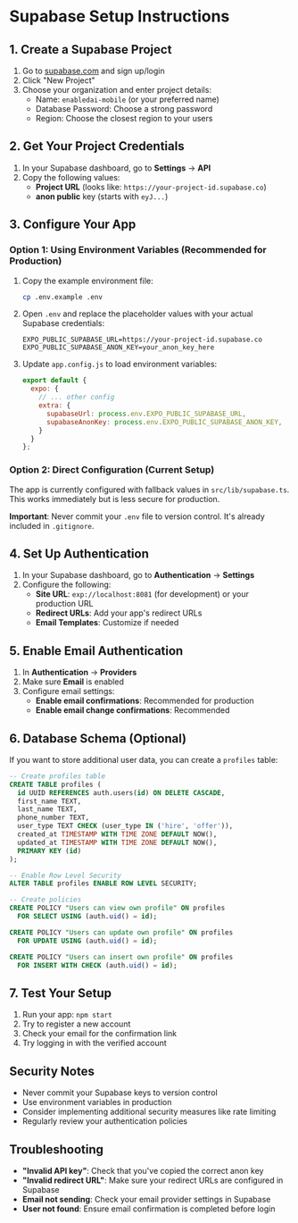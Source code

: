 # Supabase Setup Instructions

## 1. Create a Supabase Project

1. Go to [supabase.com](https://supabase.com) and sign up/login
2. Click "New Project"
3. Choose your organization and enter project details:
   - Name: `enabledai-mobile` (or your preferred name)
   - Database Password: Choose a strong password
   - Region: Choose the closest region to your users

## 2. Get Your Project Credentials

1. In your Supabase dashboard, go to **Settings** → **API**
2. Copy the following values:
   - **Project URL** (looks like: `https://your-project-id.supabase.co`)
   - **anon public** key (starts with `eyJ...`)

## 3. Configure Your App

### Option 1: Using Environment Variables (Recommended for Production)

1. Copy the example environment file:
   ```bash
   cp .env.example .env
   ```

2. Open `.env` and replace the placeholder values with your actual Supabase credentials:
   ```
   EXPO_PUBLIC_SUPABASE_URL=https://your-project-id.supabase.co
   EXPO_PUBLIC_SUPABASE_ANON_KEY=your_anon_key_here
   ```

3. Update `app.config.js` to load environment variables:
   ```javascript
   export default {
     expo: {
       // ... other config
       extra: {
         supabaseUrl: process.env.EXPO_PUBLIC_SUPABASE_URL,
         supabaseAnonKey: process.env.EXPO_PUBLIC_SUPABASE_ANON_KEY,
       }
     }
   };
   ```

### Option 2: Direct Configuration (Current Setup)

The app is currently configured with fallback values in `src/lib/supabase.ts`. This works immediately but is less secure for production.

**Important**: Never commit your `.env` file to version control. It's already included in `.gitignore`.

## 4. Set Up Authentication

1. In your Supabase dashboard, go to **Authentication** → **Settings**
2. Configure the following:
   - **Site URL**: `exp://localhost:8081` (for development) or your production URL
   - **Redirect URLs**: Add your app's redirect URLs
   - **Email Templates**: Customize if needed

## 5. Enable Email Authentication

1. In **Authentication** → **Providers**
2. Make sure **Email** is enabled
3. Configure email settings:
   - **Enable email confirmations**: Recommended for production
   - **Enable email change confirmations**: Recommended

## 6. Database Schema (Optional)

If you want to store additional user data, you can create a `profiles` table:

```sql
-- Create profiles table
CREATE TABLE profiles (
  id UUID REFERENCES auth.users(id) ON DELETE CASCADE,
  first_name TEXT,
  last_name TEXT,
  phone_number TEXT,
  user_type TEXT CHECK (user_type IN ('hire', 'offer')),
  created_at TIMESTAMP WITH TIME ZONE DEFAULT NOW(),
  updated_at TIMESTAMP WITH TIME ZONE DEFAULT NOW(),
  PRIMARY KEY (id)
);

-- Enable Row Level Security
ALTER TABLE profiles ENABLE ROW LEVEL SECURITY;

-- Create policies
CREATE POLICY "Users can view own profile" ON profiles
  FOR SELECT USING (auth.uid() = id);

CREATE POLICY "Users can update own profile" ON profiles
  FOR UPDATE USING (auth.uid() = id);

CREATE POLICY "Users can insert own profile" ON profiles
  FOR INSERT WITH CHECK (auth.uid() = id);
```

## 7. Test Your Setup

1. Run your app: `npm start`
2. Try to register a new account
3. Check your email for the confirmation link
4. Try logging in with the verified account

## Security Notes

- Never commit your Supabase keys to version control
- Use environment variables in production
- Consider implementing additional security measures like rate limiting
- Regularly review your authentication policies

## Troubleshooting

- **"Invalid API key"**: Check that you've copied the correct anon key
- **"Invalid redirect URL"**: Make sure your redirect URLs are configured in Supabase
- **Email not sending**: Check your email provider settings in Supabase
- **User not found**: Ensure email confirmation is completed before login
